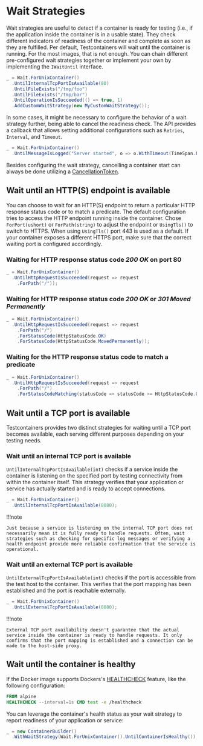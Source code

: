 # Wait Strategies

Wait strategies are useful to detect if a container is ready for testing (i.e., if the application inside the container is in a usable state). They check different indicators of readiness of the container and complete as soon as they are fulfilled. Per default, Testcontainers will wait until the container is running. For the most images, that is not enough. You can chain different pre-configured wait strategies together or implement your own by implementing the `IWaitUntil` interface.

```csharp
_ = Wait.ForUnixContainer()
  .UntilInternalTcpPortIsAvailable(80)
  .UntilFileExists("/tmp/foo")
  .UntilFileExists("/tmp/bar")
  .UntilOperationIsSucceeded(() => true, 1)
  .AddCustomWaitStrategy(new MyCustomWaitStrategy());
```

In some cases, it might be necessary to configure the behavior of a wait strategy further, being able to cancel the readiness check. The API provides a callback that allows setting additional configurations such as `Retries`, `Interval`, and `Timeout`.

```csharp title="Cancel the readiness check after one minute"
_ = Wait.ForUnixContainer()
  .UntilMessageIsLogged("Server started", o => o.WithTimeout(TimeSpan.FromMinutes(1)));
```

Besides configuring the wait strategy, cancelling a container start can always be done utilizing a [CancellationToken](create_docker_container.md#canceling-a-container-start).

## Wait until an HTTP(S) endpoint is available

You can choose to wait for an HTTP(S) endpoint to return a particular HTTP response status code or to match a predicate. The default configuration tries to access the HTTP endpoint running inside the container. Chose `ForPort(ushort)` or `ForPath(string)` to adjust the endpoint or `UsingTls()` to switch to HTTPS. When using `UsingTls()` port 443 is used as a default. If your container exposes a different HTTPS port, make sure that the correct waiting port is configured accordingly.

### Waiting for HTTP response status code _200 OK_ on port 80

```csharp
_ = Wait.ForUnixContainer()
  .UntilHttpRequestIsSucceeded(request => request
    .ForPath("/"));
```

### Waiting for HTTP response status code _200 OK_ or _301 Moved Permanently_

```csharp
_ = Wait.ForUnixContainer()
  .UntilHttpRequestIsSucceeded(request => request
    .ForPath("/")
    .ForStatusCode(HttpStatusCode.OK)
    .ForStatusCode(HttpStatusCode.MovedPermanently));
```

### Waiting for the HTTP response status code to match a predicate

```csharp
_ = Wait.ForUnixContainer()
  .UntilHttpRequestIsSucceeded(request => request
    .ForPath("/")
    .ForStatusCodeMatching(statusCode => statusCode >= HttpStatusCode.OK && statusCode < HttpStatusCode.MultipleChoices));
```

## Wait until a TCP port is available

Testcontainers provides two distinct strategies for waiting until a TCP port becomes available, each serving different purposes depending on your testing needs.

### Wait until an internal TCP port is available

`UntilInternalTcpPortIsAvailable(int)` checks if a service inside the container is listening on the specified port by testing connectivity from within the container itself. This strategy verifies that your application or service has actually started and is ready to accept connections.

```csharp
_ = Wait.ForUnixContainer()
  .UntilInternalTcpPortIsAvailable(8080);
```

!!!note

    Just because a service is listening on the internal TCP port does not necessarily mean it is fully ready to handle requests. Often, wait strategies such as checking for specific log messages or verifying a health endpoint provide more reliable confirmation that the service is operational.

### Wait until an external TCP port is available

`UntilExternalTcpPortIsAvailable(int)` checks if the port is accessible from the test host to the container. This verifies that the port mapping has been established and the port is reachable externally.

```csharp
_ = Wait.ForUnixContainer()
  .UntilExternalTcpPortIsAvailable(8080);
```

!!!note

    External TCP port availability doesn't guarantee that the actual service inside the container is ready to handle requests. It only confirms that the port mapping is established and a connection can be made to the host-side proxy.

## Wait until the container is healthy

If the Docker image supports Dockers's [HEALTHCHECK][docker-docs-healthcheck] feature, like the following configuration:

```Dockerfile
FROM alpine
HEALTHCHECK --interval=1s CMD test -e /healthcheck
```

You can leverage the container's health status as your wait strategy to report readiness of your application or service:

```csharp
_ = new ContainerBuilder()
  .WithWaitStrategy(Wait.ForUnixContainer().UntilContainerIsHealthy());
```

[docker-docs-healthcheck]: https://docs.docker.com/engine/reference/builder/#healthcheck
